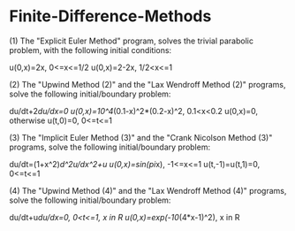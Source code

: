 # Finite-Difference-Methods

(1) The "Explicit Euler Method" program, solves the trivial parabolic problem, with the following initial conditions:

u(0,x)=2x,   0<=x<=1/2
u(0,x)=2-2x,   1/2<x<=1


(2) The "Upwind Method (2)" and the "Lax Wendroff Method (2)" programs, solve the following initial/boundary problem:

du/dt+2*du/dx=0
u(0,x)=10^4*(0.1-x)^2*(0.2-x)^2,   0.1<x<0.2
u(0,x)=0,   otherwise
u(t,0)=0,   0<=t<=1


(3) The "Implicit Euler Method (3)" and the "Crank Nicolson Method (3)" programs, solve the following initial/boundary problem:

du/dt=(1+x^2)*d^2u/dx^2+u
u(0,x)=sin(pi*x),   -1<=x<=1
u(t,-1)=u(t,1)=0,   0<=t<=1


(4) The "Upwind Method (4)" and the "Lax Wendroff Method (4)" programs, solve the following initial/boundary problem:

du/dt+u*du/dx=0,   0<t<=1, x in R
u(0,x)=exp(-10*(4*x-1)^2),   x in R
